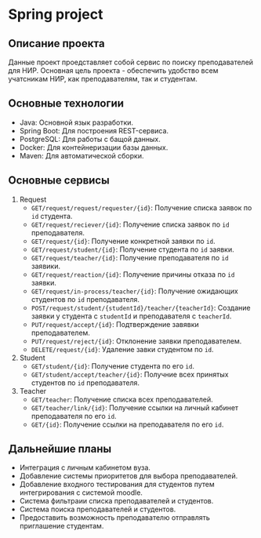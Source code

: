 # Spring project
## Описание проекта
Данные проект проедставляет собой сервис по поиску преподавателей для НИР. Основная цель проекта - обеспечить удобство всем учатсникам НИР, как преподавателям, так и студентам.
## Основные технологии 
- Java: Основной язык разработки.
- Spring Boot: Для построения REST-сервиса.
- PostgreSQL: Для работы с бащой данных.
- Docker: Для контейнеризации базы данных.
- Maven: Для автоматической сборки.
## Основные сервисы
1. Request
   - ```GET/request/request/requester/{id}```: Получение списка заявок по ```id``` студента.
   - ```GET/request/reciever/{id}```: Получение списка заявок по ```id``` преподавателя.
   - ```GET/request/{id}```: Получение конкретной заявки по ```id```.
   - ```GET/request/student/{id}```: Получение студента по ```id``` заявки.
   - ```GET/request/teacher/{id}```: Получение преподавателя по ```id``` заявики.
   - ```GET/request/reaction/{id}```: Получение причины отказа по ```id``` заявки.
   - ```GET/request/in-process/teacher/{id}```: Получение ожидающих студентов по ```id``` преподавателя.
   - ```POST/request/student/{studentId}/teacher/{teacherId}```: Создание заявки у студента с ```studentId``` и преподавателя с ```teacherId```.
   - ```PUT/request/accept/{id}```: Подтверждение завявки преподавателем.
   - ```PUT/request/reject/{id}```: Отклонение заявки преподавателем.
   - ```DELETE/request/{id}```: Удаление завки студентом по ```id```.
2. Student
   - ```GET/student/{id}```: Получение студента по его ```id```.
   - ```GET/student/accept/teacher/{id}```: Получние всех принятых студентов по ```id``` преподавателя.
3. Teacher
   - ```GET/teacher```: Получение списка всех преподавателей.
   - ```GET/teacher/link/{id}```: Получение ссылки на личный кабинет преподавателя по его ```id```.
   - ```GET/{id}```: Получение ссылки на преподавателя по его ```id```.
## Дальнейшие планы
- Интеграция с личным кабинетом вуза.
- Добавление системы приоритетов для выбора преподавателей.
- Добавление входного тестирования для студентов путем интегрирования с системой moodle.
- Система фильтраии списка преподавателей и студентов.
- Система поиска преподавателей и студентов.
- Предоставить возможность преподавателю отправлять приглашение студентам.
